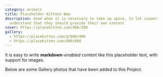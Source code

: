 ```yaml
---
category: animals
title: Placeholder Kittens New
description: Used when it is necessary to take up space, to let viewers
  understand that they should provide their own content
cover: https://placekitten.com/400/200
gallery:
  - https://placekitten.com/g/800/400
  - https://placekitten.com/600/600
---
```


It is easy to write **markdown**-*enabled* content like this placeholder text, with support for images.

Below are some Gallery photos that have been added to this Project.
